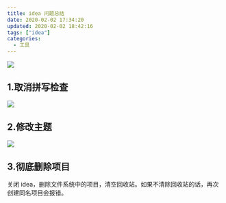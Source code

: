 ```yaml
---
title: idea 问题总结
date: 2020-02-02 17:34:20
updated: 2020-02-02 18:42:16
tags: ["idea"]
categories:
  - 工具
---
```


![](https://gitee.com/totorooo/assets/raw/master/image/idea_qa_logo.png)

<!-- more -->

## 1.取消拼写检查

![](https://gitee.com/totorooo/assets/raw/master/image/cancel_idea_spelling_check.png)

## 2.修改主题

![](https://gitee.com/totorooo/assets/raw/master/image/set_idea_theme.png)

## 3.彻底删除项目

关闭 idea，删除文件系统中的项目，清空回收站。如果不清除回收站的话，再次创建同名项目会报错。

